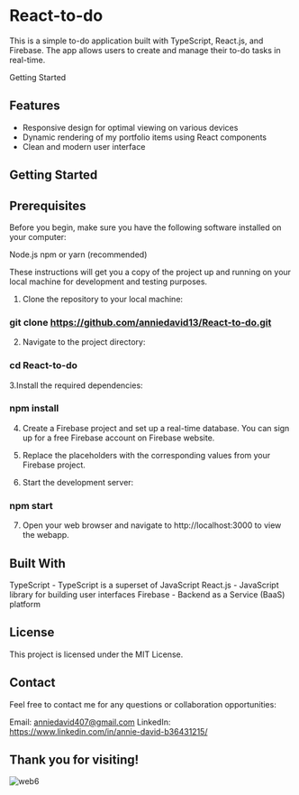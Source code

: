 # React-to-do
This is a simple to-do application built with TypeScript, React.js, and Firebase. The app allows users to create and manage their to-do tasks in real-time.

Getting Started


## Features
- Responsive design for optimal viewing on various devices
- Dynamic rendering of my portfolio items using React components
- Clean and modern user interface


## Getting Started

## Prerequisites
Before you begin, make sure you have the following software installed on your computer:

Node.js
npm or yarn (recommended)

These instructions will get you a copy of the project up and running on your local machine for development and testing purposes.

1. Clone the repository to your local machine:

### git clone https://github.com/anniedavid13/React-to-do.git


2. Navigate to the project directory:

### cd React-to-do

3.Install the required dependencies:

### npm install

4. Create a Firebase project and set up a real-time database. You can sign up for a free Firebase account on Firebase website.

5. Replace the placeholders with the corresponding values from your Firebase project.

6. Start the development server:

### npm start

7. Open your web browser and navigate to http://localhost:3000 to view the webapp.



## Built With
TypeScript - TypeScript is a superset of JavaScript
React.js - JavaScript library for building user interfaces
Firebase - Backend as a Service (BaaS) platform

## License
This project is licensed under the MIT License.


## Contact
Feel free to contact me for any questions or collaboration opportunities:

Email: anniedavid407@gmail.com
LinkedIn: https://www.linkedin.com/in/annie-david-b36431215/


## Thank you for visiting!


![web6](https://user-images.githubusercontent.com/91792578/217996315-19944eab-0711-4f81-b924-238b4facec14.png)
